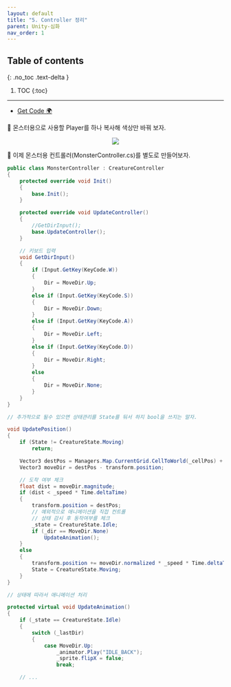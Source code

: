 ```yaml
---
layout: default
title: "5. Controller 정리"
parent: Unity-심화
nav_order: 1
---
```


## Table of contents
{: .no_toc .text-delta }

1. TOC
{:toc}

---

* [Get Code 🌍](https://github.com/EasyCoding-7/UnityPortfolio/tree/5.Controller)

🐹 몬스터용으로 사용할 Player를 하나 복사해 색상만 바꿔 보자.

<p align="center">
  <img src="https://taehyungs-programming-blog.github.io/blog/assets/images/csharp/unity-adv/unity-adv-5-1.png"/>
</p>

🐹 이제 몬스터용 컨트롤러(MonsterController.cs)를 별도로 만들어보자.

```csharp
public class MonsterController : CreatureController
{
	protected override void Init()
	{
		base.Init();
	}

	protected override void UpdateController()
	{
		//GetDirInput();
		base.UpdateController();
	}

	// 키보드 입력
	void GetDirInput()
	{
		if (Input.GetKey(KeyCode.W))
		{
			Dir = MoveDir.Up;
		}
		else if (Input.GetKey(KeyCode.S))
		{
			Dir = MoveDir.Down;
		}
		else if (Input.GetKey(KeyCode.A))
		{
			Dir = MoveDir.Left;
		}
		else if (Input.GetKey(KeyCode.D))
		{
			Dir = MoveDir.Right;
		}
		else
		{
			Dir = MoveDir.None;
		}
	}
}
```

```csharp
// 추가적으로 될수 있으면 상태관리를 State를 둬서 하지 bool을 쓰지는 말자.

void UpdatePosition()
{
    if (State != CreatureState.Moving)
        return;

    Vector3 destPos = Managers.Map.CurrentGrid.CellToWorld(_cellPos) + new Vector3(0.5f, 0.5f);
    Vector3 moveDir = destPos - transform.position;

    // 도착 여부 체크
    float dist = moveDir.magnitude;
    if (dist < _speed * Time.deltaTime)
    {
        transform.position = destPos;
        // 예외적으로 애니메이션을 직접 컨트롤
        // 상태 감시 후 동작여부를 체크
        _state = CreatureState.Idle;
        if (_dir == MoveDir.None)
            UpdateAnimation();
    }
    else
    {
        transform.position += moveDir.normalized * _speed * Time.deltaTime;
        State = CreatureState.Moving;
    }
}
```

```csharp
// 상태에 따라서 애니메이션 처리

protected virtual void UpdateAnimation()
{
    if (_state == CreatureState.Idle)
    {
        switch (_lastDir)
        {
            case MoveDir.Up:
                _animator.Play("IDLE_BACK");
                _sprite.flipX = false;
                break;

    // ...
```
